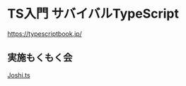 # TS入門 サバイバルTypeScript

https://typescriptbook.jp/

## 実施もくもく会
[Joshi.ts](https://joshi-ts.connpass.com/)
